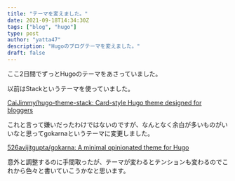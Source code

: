 ```yaml
---
title: "テーマを変えました。"
date: 2021-09-18T14:34:30Z
tags: ["blog", "hugo"]
type: post
author: "yatta47"
description: "Hugoのブログテーマを変えました。"
draft: false
---
```


ここ2日間でずっとHugoのテーマをあさっていました。

以前はStackというテーマを使っていました。

[CaiJimmy/hugo-theme-stack: Card-style Hugo theme designed for bloggers](https://github.com/CaiJimmy/hugo-theme-stack)

これと言って嫌いだったわけではないのですが、なんとなく余白が多いものがいいなと思ってgokarnaというテーマに変更しました。

[526avijitgupta/gokarna: A minimal opinionated theme for Hugo](https://github.com/526avijitgupta/gokarna)

意外と調整するのに手間取ったが、テーマが変わるとテンションも変わるのでこれから色々と書いていこうかなと思います。